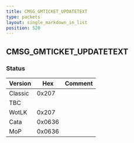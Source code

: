 ```yaml
---
title: CMSG_GMTICKET_UPDATETEXT
type: packets
layout: single_markdown_in_list
position: 520
---
```


## CMSG_GMTICKET_UPDATETEXT

### Status

Version    | Hex        | Comment
---------- | ---------- | ---------- 
Classic    | 0x207      | 
TBC        |            | 
WotLK      | 0x207      | 
Cata       | 0x0636     | 
MoP        | 0x0636     | 